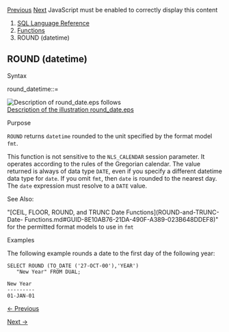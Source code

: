[Previous](REPLACE.md) [Next](round-interval.md) JavaScript must be
enabled to correctly display this content

  1. [SQL Language Reference ](index.md)
  2. [Functions](Functions.md)
  3. ROUND (datetime) 

## ROUND (datetime)

Syntax

round_datetime::=

![Description of round_date.eps
follows](https://docs.oracle.com/en/database/oracle/oracle-database/23/sqlrf/img/round_date.gif)  
[Description of the illustration round_date.eps](img_text/round_date.md)

Purpose

`ROUND` returns `datetime` rounded to the unit specified by the format model
`fmt`.

This function is not sensitive to the `NLS_CALENDAR` session parameter. It
operates according to the rules of the Gregorian calendar. The value returned
is always of data type `DATE`, even if you specify a different datetime data
type for `date`. If you omit `fmt`, then `date` is rounded to the nearest day.
The `date` expression must resolve to a `DATE` value.

See Also:

"[CEIL, FLOOR, ROUND, and TRUNC Date Functions](ROUND-and-TRUNC-Date-
Functions.md#GUID-8E10AB76-21DA-490F-A389-023B648DDEF8)" for the permitted
format models to use in `fmt`

Examples

The following example rounds a date to the first day of the following year:

    
    
    SELECT ROUND (TO_DATE ('27-OCT-00'),'YEAR')
       "New Year" FROM DUAL;
     
    New Year
    ---------
    01-JAN-01


[← Previous](REPLACE.md)

[Next →](round-interval.md)
